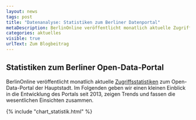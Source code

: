 ```yaml
---
layout: news
tags: post
title: "Datenanalyse: Statistiken zum Berliner Datenportal"
metaDescription: BerlinOnline veröffentlicht monatlich aktuelle Zugriffsstatistiken zum Open-Data-Portal der Hauptstadt. Wie hat sich das Portal seit 2013 entwickelt? Was sind Trends und wesentliche Erkenntnisse? Wir haben uns die Statistiken angeguckt.
categories: aktuelles
visible: true
urlText: Zum Blogbeitrag
---
```


## Statistiken zum Berliner Open-Data-Portal

BerlinOnline veröffentlicht monatlich aktuelle <a href="https://daten.berlin.de/datensaetze/zugriffsstatistik-datenberlinde">Zugriffsstatistiken</a> zum Open-Data-Portal der Hauptstadt. Im Folgenden geben wir einen kleinen Einblick in die Entwicklung des Portals seit 2013, zeigen Trends und fassen die wesentlichen Einsichten zusammen.

{% include "chart_statistik.html" %}
